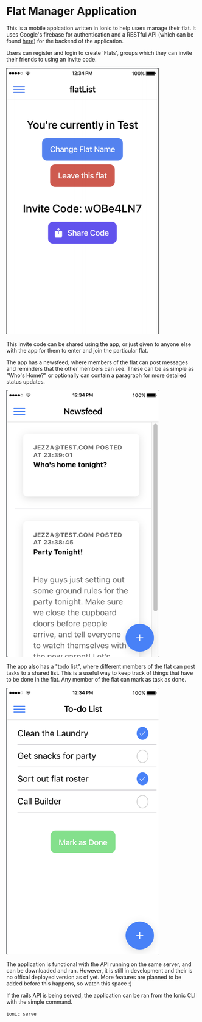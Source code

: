 # Flat Manager Application

This is a mobile applcation written in Ionic to help users manage their flat.
It uses Google's firebase for authentication and a RESTful API (which can be found [here](https://github.com/jeremymec/flat-api)) for the backend of the application.

Users can register and login to create 'Flats', groups which they can invite their friends to using an invite code.

<img src="./screenshots/flatHome.png" width="400" height="700">

This invite code can be shared using the app, or just given to anyone else with the app for them to enter and join the particular flat.

The app has a newsfeed, where members of the flat can post messages and reminders that the other members can see. These can be as simple as "Who's Home?" or optionally can contain a paragraph for more detailed status updates.

<img src="./screenshots/newsFeed.png" width="400" height="700">

The app also has a "todo list", where different members of the flat can post tasks to a shared list. This is a useful way to keep track of things that have to be done in the flat. Any member of the flat can mark as task as done.

<img src="./screenshots/TaskList.png" width="400" height="700">

The application is functional with the API running on the same server, and can be downloaded and ran. However, it is still in development and their is no offical deployed version as of yet. More features are planned to be added before this happens, so watch this space :)

If the rails API is being served, the application can be ran from the Ionic CLI with the simple command.

`ionic serve`
